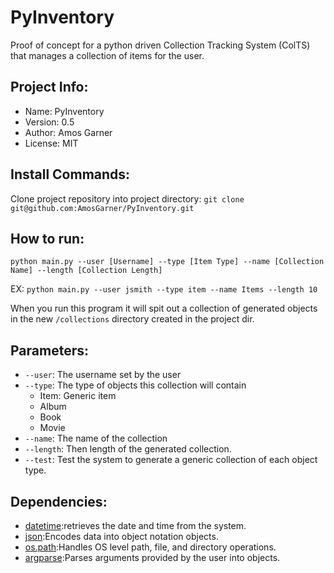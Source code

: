# PyInventory
Proof of concept for a python driven Collection Tracking System (ColTS) that manages a collection of items for the user.

## Project Info:
* Name: PyInventory
* Version: 0.5
* Author: Amos Garner
* License: MIT

## Install Commands:
Clone project repository into project directory:
```git clone git@github.com:AmosGarner/PyInventory.git```

## How to run:
```python main.py --user [Username] --type [Item Type] --name [Collection Name] --length [Collection Length]```

EX: ```python main.py --user jsmith --type item --name Items --length 10```

When you run this program it will spit out a collection of generated objects in the new ```/collections``` directory created in the project dir.

## Parameters:
* ```--user```: The username set by the user
* ```--type```: The type of objects this collection will contain
    * Item: Generic item
    * Album
    * Book
    * Movie 
* ```--name```: The name of the collection
* ```--length```: Then length of the generated collection.
* ```--test```: Test the system to generate a generic collection of each object type.

## Dependencies:
* [datetime](https://docs.python.org/2/library/datetime.html):retrieves the date and time from the system.
* [json](https://docs.python.org/2/library/json.html):Encodes data into object notation objects.
* [os.path](https://docs.python.org/2/library/os.html):Handles OS level path, file, and directory operations.
* [argparse](https://docs.python.org/2/library/argparse.html):Parses arguments provided by the user into objects.
